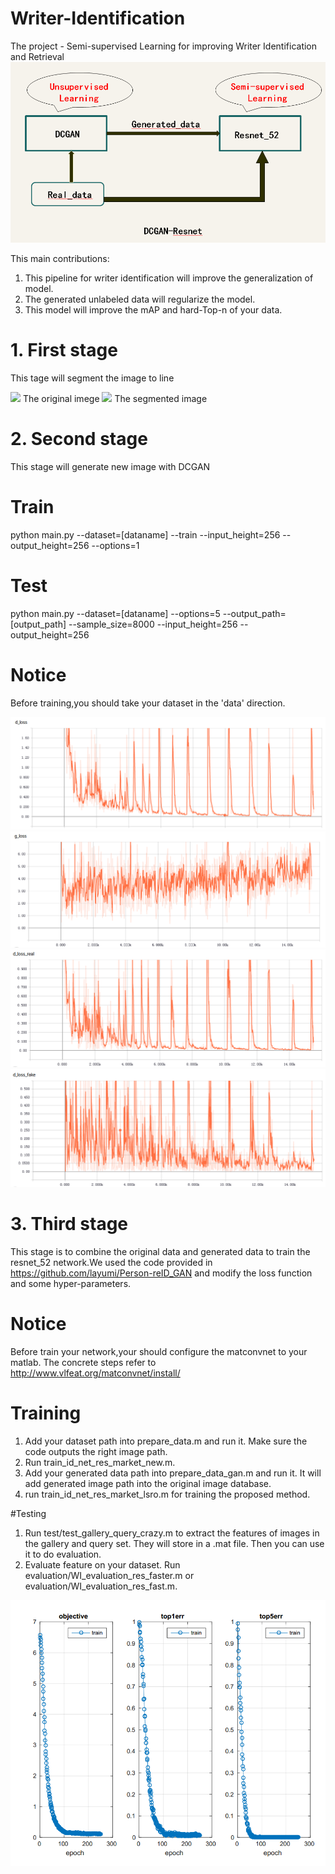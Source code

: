 # Writer-Identification

The  project - Semi-supervised Learning for improving Writer Identification and Retrieval
![](https://github.com/KiM55/Writer-Identification/blob/master/image1.png) 
                  

This main contributions:
1. This pipeline for writer identification will improve the generalization of model.
2. The generated unlabeled data will regularize the model. 
3. This model will improve the mAP and hard-Top-n of your data. 



# 1. First stage
This tage will segment the image to line


![](https://github.com/KiM55/Test/blob/master/origin%20image.png) 
                   The original imege
![](https://github.com/KiM55/Test/blob/master/The%20segmented%20image.png)
                   The segmented image       

# 2. Second stage
This stage will generate new image with DCGAN
# Train
python main.py --dataset=[dataname] --train --input_height=256 --output_height=256 --options=1
# Test
python main.py --dataset=[dataname] --options=5  --output_path=[output_path] --sample_size=8000  --input_height=256 --output_height=256
# Notice
Before training,you should take your dataset in the 'data' direction.

![](https://github.com/KiM55/Writer-Identification/blob/master/image/d_loss.png)
![](https://github.com/KiM55/Writer-Identification/blob/master/image/g_loss.png)
![](https://github.com/KiM55/Writer-Identification/blob/master/image/d_loss_real.png)
![](https://github.com/KiM55/Writer-Identification/blob/master/image/d_loss_fake.png)

# 3. Third stage
This stage is to combine the original data and generated data to train the resnet_52 network.We used the code provided in https://github.com/layumi/Person-reID_GAN and modify the loss function and some hyper-parameters. 

# Notice
Before train your network,your should configure the matconvnet to your matlab. The concrete steps refer to http://www.vlfeat.org/matconvnet/install/

# Training
1. Add your dataset path into prepare_data.m and run it. Make sure the code outputs the right image path.
2. Run train_id_net_res_market_new.m.
3. Add your generated data path into prepare_data_gan.m and run it. It will add generated image path into the original image database.
4. run train_id_net_res_market_lsro.m for training the proposed method.

#Testing
1. Run test/test_gallery_query_crazy.m to extract the features of images in the gallery and query set. They will store in a .mat file. Then you can use it to do evaluation.
2. Evaluate feature on your dataset. Run evaluation/WI_evaluation_res_faster.m or evaluation/WI_evaluation_res_fast.m.

![](https://github.com/KiM55/Writer-Identification/blob/master/train.png)
